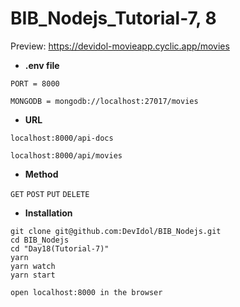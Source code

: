 # BIB_Nodejs_Tutorial-7, 8

Preview: https://devidol-movieapp.cyclic.app/movies

- **.env file**
```
PORT = 8000

MONGODB = mongodb://localhost:27017/movies
```

- **URL**
```
localhost:8000/api-docs

localhost:8000/api/movies
```

- **Method**

`GET`
`POST`
`PUT`
`DELETE`



- **Installation**
```
git clone git@github.com:DevIdol/BIB_Nodejs.git
cd BIB_Nodejs
cd "Day18(Tutorial-7)"
yarn
yarn watch
yarn start

open localhost:8000 in the browser